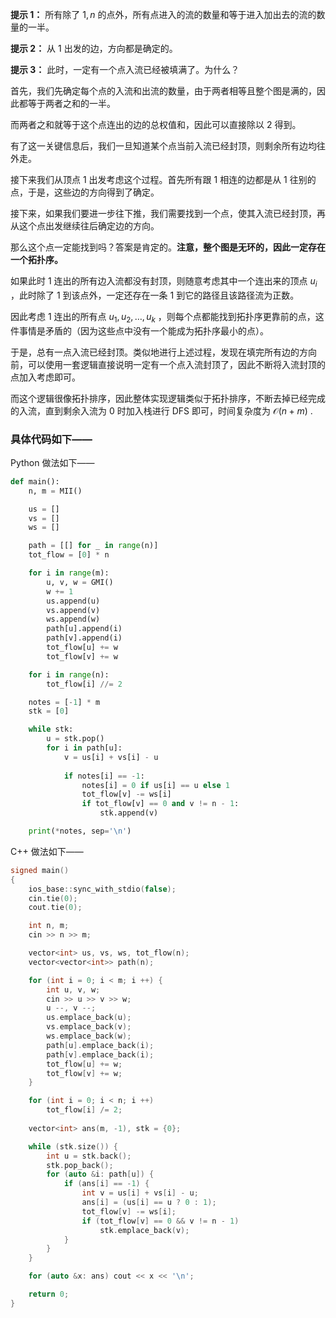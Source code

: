 **提示 1：** 所有除了 $1,n$ 的点外，所有点进入的流的数量和等于进入加出去的流的数量的一半。

**提示 2：** 从 $1$ 出发的边，方向都是确定的。

**提示 3：** 此时，一定有一个点入流已经被填满了。为什么？

首先，我们先确定每个点的入流和出流的数量，由于两者相等且整个图是满的，因此都等于两者之和的一半。

而两者之和就等于这个点连出的边的总权值和，因此可以直接除以 $2$ 得到。

有了这一关键信息后，我们一旦知道某个点当前入流已经封顶，则剩余所有边均往外走。

接下来我们从顶点 $1$ 出发考虑这个过程。首先所有跟 $1$ 相连的边都是从 $1$ 往别的点，于是，这些边的方向得到了确定。

接下来，如果我们要进一步往下推，我们需要找到一个点，使其入流已经封顶，再从这个点出发继续往后确定边的方向。

那么这个点一定能找到吗？答案是肯定的。**注意，整个图是无环的，因此一定存在一个拓扑序。**

如果此时 $1$ 连出的所有边入流都没有封顶，则随意考虑其中一个连出来的顶点 $u_i$ ，此时除了 $1$ 到该点外，一定还存在一条 $1$ 到它的路径且该路径流为正数。

因此考虑 $1$ 连出的所有点 $u_1,u_2,\dots,u_k$ ，则每个点都能找到拓扑序更靠前的点，这件事情是矛盾的（因为这些点中没有一个能成为拓扑序最小的点）。

于是，总有一点入流已经封顶。类似地进行上述过程，发现在填完所有边的方向前，可以使用一套逻辑直接说明一定有一个点入流封顶了，因此不断将入流封顶的点加入考虑即可。

而这个逻辑很像拓扑排序，因此整体实现逻辑类似于拓扑排序，不断去掉已经完成的入流，直到剩余入流为 $0$ 时加入栈进行 DFS 即可，时间复杂度为 $\mathcal{O}(n+m)$ .

### 具体代码如下——

Python 做法如下——

```Python []
def main():
    n, m = MII()

    us = []
    vs = []
    ws = []

    path = [[] for _ in range(n)]
    tot_flow = [0] * n

    for i in range(m):
        u, v, w = GMI()
        w += 1
        us.append(u)
        vs.append(v)
        ws.append(w)
        path[u].append(i)
        path[v].append(i)
        tot_flow[u] += w
        tot_flow[v] += w

    for i in range(n):
        tot_flow[i] //= 2

    notes = [-1] * m
    stk = [0]

    while stk:
        u = stk.pop()
        for i in path[u]:
            v = us[i] + vs[i] - u
            
            if notes[i] == -1:
                notes[i] = 0 if us[i] == u else 1
                tot_flow[v] -= ws[i]
                if tot_flow[v] == 0 and v != n - 1:
                    stk.append(v)

    print(*notes, sep='\n')
```

C++ 做法如下——

```cpp []
signed main()
{
    ios_base::sync_with_stdio(false);
    cin.tie(0);
    cout.tie(0);

    int n, m;
    cin >> n >> m;

    vector<int> us, vs, ws, tot_flow(n);
    vector<vector<int>> path(n);

    for (int i = 0; i < m; i ++) {
        int u, v, w;
        cin >> u >> v >> w;
        u --, v --;
        us.emplace_back(u);
        vs.emplace_back(v);
        ws.emplace_back(w);
        path[u].emplace_back(i);
        path[v].emplace_back(i);
        tot_flow[u] += w;
        tot_flow[v] += w;
    }

    for (int i = 0; i < n; i ++)
        tot_flow[i] /= 2;
    
    vector<int> ans(m, -1), stk = {0};

    while (stk.size()) {
        int u = stk.back();
        stk.pop_back();
        for (auto &i: path[u]) {
            if (ans[i] == -1) {
                int v = us[i] + vs[i] - u;
                ans[i] = (us[i] == u ? 0 : 1);
                tot_flow[v] -= ws[i];
                if (tot_flow[v] == 0 && v != n - 1)
                    stk.emplace_back(v);
            }
        }
    }

    for (auto &x: ans) cout << x << '\n';

    return 0;
}
```
